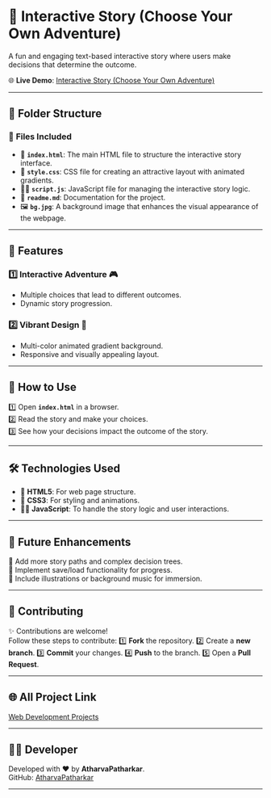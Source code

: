 # 📖 Interactive Story (Choose Your Own Adventure)

A fun and engaging text-based interactive story where users make decisions that determine the outcome. 

🌐 **Live Demo**: [Interactive Story (Choose Your Own Adventure)](https://atharvapatharkar.github.io/web-development-projects/Interactive%20Story/index.html) 

---

## 📂 Folder Structure

### 🔸 **Files Included**
- 📄 **`index.html`**: The main HTML file to structure the interactive story interface.
- 🎨 **`style.css`**: CSS file for creating an attractive layout with animated gradients.
- 🧑‍💻 **`script.js`**: JavaScript file for managing the interactive story logic.
- 📄 **`readme.md`**: Documentation for the project.
- 🖼️ **`bg.jpg`**: A background image that enhances the visual appearance of the webpage.

---

## 🌟 Features

### 1️⃣ **Interactive Adventure** 🎮
   - Multiple choices that lead to different outcomes.
   - Dynamic story progression.

### 2️⃣ **Vibrant Design** 🌈
   - Multi-color animated gradient background.
   - Responsive and visually appealing layout.

---

## 🚀 How to Use

1️⃣ Open **`index.html`** in a browser.  
2️⃣ Read the story and make your choices.  
3️⃣ See how your decisions impact the outcome of the story.

---

## 🛠️ Technologies Used

- 📄 **HTML5**: For web page structure.  
- 🎨 **CSS3**: For styling and animations.  
- 🧑‍💻 **JavaScript**: To handle the story logic and user interactions.

---

## 🔮 Future Enhancements

📌 Add more story paths and complex decision trees.  
📌 Implement save/load functionality for progress.  
📌 Include illustrations or background music for immersion.

---


## 🤝 Contributing

✨ Contributions are welcome!  
Follow these steps to contribute:
1️⃣ **Fork** the repository.
2️⃣ Create a **new branch**.
3️⃣ **Commit** your changes.
4️⃣ **Push** to the branch.
5️⃣ Open a **Pull Request**.

---

## 🌐 All Project Link

[Web Development Projects](https://atharvapatharkar.github.io/web-development-projects/)

---

## 🧑‍💻 Developer

Developed with ❤️ by **AtharvaPatharkar**.  
GitHub: [AtharvaPatharkar](https://github.com/AtharvaPatharkar)

---
